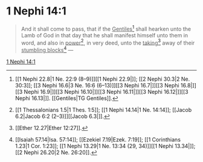 # 1 Nephi 14:1

> And it shall come to pass, that if the <u>Gentiles</u>[^a] shall hearken unto the Lamb of God in that day that he shall manifest himself unto them in word, and also in <u>power</u>[^b], in very deed, unto the <u>taking</u>[^c] away of their <u>stumbling blocks</u>[^d] —

[1 Nephi 14:1](https://www.churchofjesuschrist.org/study/scriptures/bofm/1-ne/14?lang=eng&id=p1#p1)


[^a]: [[1 Nephi 22.8|1 Ne. 22:9 (8–9)]][[1 Nephi 22.9|]]; [[2 Nephi 30.3|2 Ne. 30:3]]; [[3 Nephi 16.6|3 Ne. 16:6 (6–13)]][[3 Nephi 16.7|]][[3 Nephi 16.8|]][[3 Nephi 16.9|]][[3 Nephi 16.10|]][[3 Nephi 16.11|]][[3 Nephi 16.12|]][[3 Nephi 16.13|]]. [[Gentiles|TG Gentiles]].  
[^b]: [[1 Thessalonians 1.5|1 Thes. 1:5]]; [[1 Nephi 14.14|1 Ne. 14:14]]; [[Jacob 6.2|Jacob 6:2 (2–3)]][[Jacob 6.3|]].  
[^c]: [[Ether 12.27|Ether 12:27]].  
[^d]: [[Isaiah 57.14|Isa. 57:14]]; [[Ezekiel 7.19|Ezek. 7:19]]; [[1 Corinthians 1.23|1 Cor. 1:23]]; [[1 Nephi 13.29|1 Ne. 13:34 (29, 34)]][[1 Nephi 13.34|]]; [[2 Nephi 26.20|2 Ne. 26:20]].  
